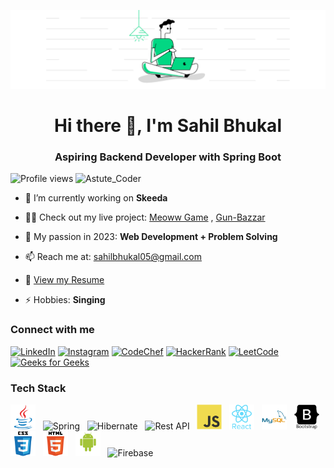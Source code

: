 ![logo](https://github.com/SahilBhukal001/SahilBhukal001/blob/main/Sahil%20BHUKAL%20(1).png)
<h1 align="center">Hi there 👋, I'm Sahil Bhukal</h1>
<h3 align="center">Aspiring Backend Developer with Spring Boot</h3>

<img align="right" width= "400" alt="Astute_Coder" src ="https://camo.githubusercontent.com/40165a147c3dcea0fa1db780bb533fc5f98546ccfb9d5d05ddb2f429277f5348/68747470733a2f2f616e616c7974696373696e6469616d61672e636f6d2f77702d636f6e74656e742f75706c6f6164732f323031382f31322f646576656c6f7065722d6472696262626c652e676966" />

<p align="left"> 
  <img src="https://komarev.com/ghpvc/?username=sahilbhukal&label=Profile%20views&color=0e75b6&style=flat" alt="Profile views" /> 
</p>

- 🔭 I’m currently working on **Skeeda**

- 👨‍💻 Check out my live project: [Meoww Game](https://meowwgame.000webhostapp.com/) , [Gun-Bazzar]([https://650122d788d319234cdc143d--registrationpager.netlify.app/](https://gunbazzar.netlify.app/))

- 💬 My passion in 2023: **Web Development + Problem Solving**

- 📫 Reach me at: [sahilbhukal05@gmail.com](mailto:sahilbhukal05@gmail.com)

- 📄 [View my Resume](https://drive.google.com/file/d/1UWyiI44qn05VUSySvTdCwO5JQZioYmjk/view?usp=drive_link)

- ⚡ Hobbies: **Singing**

<h3 align="left">Connect with me</h3>
<p align="left">
  <a href="https://linkedin.com/in/sahil-bhukal-548943214" target="_blank"><img src="https://raw.githubusercontent.com/rahuldkjain/github-profile-readme-generator/master/src/images/icons/Social/linked-in-alt.svg" alt="LinkedIn" height="30" width="40" /></a>
  <a href="https://instagram.com/sahil__bhukal" target="_blank"><img src="https://raw.githubusercontent.com/rahuldkjain/github-profile-readme-generator/master/src/images/icons/Social/instagram.svg" alt="Instagram" height="30" width="40" /></a>
  <a href="https://www.codechef.com/users/sahil_bhukal" target="_blank"><img src="https://cdn.jsdelivr.net/npm/simple-icons@3.1.0/icons/codechef.svg" alt="CodeChef" height="30" width="40" /></a>
  <a href="https://www.hackerrank.com/sahilbhukal05" target="_blank"><img src="https://raw.githubusercontent.com/rahuldkjain/github-profile-readme-generator/master/src/images/icons/Social/hackerrank.svg" alt="HackerRank" height="30" width="40" /></a>
  <a href="https://www.leetcode.com/sahil_bhukal" target="_blank"><img src="https://raw.githubusercontent.com/rahuldkjain/github-profile-readme-generator/master/src/images/icons/Social/leet-code.svg" alt="LeetCode" height="30" width="40" /></a>
  <a href="https://auth.geeksforgeeks.org/user/sahilbhukal05" target="_blank"><img src="https://raw.githubusercontent.com/rahuldkjain/github-profile-readme-generator/master/src/images/icons/Social/geeks-for-geeks.svg" alt="Geeks for Geeks" height="30" width="40" /></a>
</p>

<h3 align="left">Tech Stack</h3>
<p align="left"> 
  <img src="https://raw.githubusercontent.com/devicons/devicon/master/icons/java/java-original.svg" alt="Java" width="40" height="40"/> &nbsp;
  <img src="https://www.vectorlogo.zone/logos/springio/springio-icon.svg" alt="Spring" width="40" height="40"/> &nbsp;
  <img src="https://www.vectorlogo.zone/logos/hibernate/hibernate-icon.svg" alt="Hibernate" width="40" height="40"/> &nbsp;
  <img src="https://www.vectorlogo.zone/logos/json/json-icon.svg" alt="Rest API" width="40" height="40"/> &nbsp;
  <img src="https://raw.githubusercontent.com/devicons/devicon/master/icons/javascript/javascript-original.svg" alt="javascript" width="40" height="40"/> &nbsp;
  <img src="https://raw.githubusercontent.com/devicons/devicon/master/icons/react/react-original-wordmark.svg" alt="React" width="40" height="40"/> &nbsp;
  <img src="https://raw.githubusercontent.com/devicons/devicon/master/icons/mysql/mysql-original-wordmark.svg" alt="MySQL" width="40" height="40"/> &nbsp;
  <img src="https://raw.githubusercontent.com/devicons/devicon/master/icons/bootstrap/bootstrap-plain-wordmark.svg" alt="Bootstrap" width="40" height="40"/> &nbsp;
  <img src="https://raw.githubusercontent.com/devicons/devicon/master/icons/css3/css3-original-wordmark.svg" alt="CSS3" width="40" height="40"/> &nbsp;
  <img src="https://raw.githubusercontent.com/devicons/devicon/master/icons/html5/html5-original-wordmark.svg" alt="HTML5" width="40" height="40"/> &nbsp;
  <img src="https://raw.githubusercontent.com/devicons/devicon/master/icons/android/android-original-wordmark.svg" alt="Android" width="40" height="40"/> &nbsp;
  <img src="https://www.vectorlogo.zone/logos/firebase/firebase-icon.svg" alt="Firebase" width="40" height="40"/>
  
 
</p>


